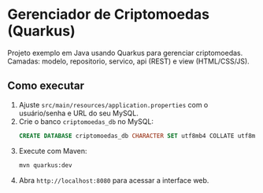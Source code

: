 # Gerenciador de Criptomoedas (Quarkus)

Projeto exemplo em Java usando Quarkus para gerenciar criptomoedas.
Camadas: modelo, repositorio, servico, api (REST) e view (HTML/CSS/JS).

## Como executar

1. Ajuste `src/main/resources/application.properties` com o usuário/senha e URL do seu MySQL.
2. Crie o banco `criptomoedas_db` no MySQL:
   ```sql
   CREATE DATABASE criptomoedas_db CHARACTER SET utf8mb4 COLLATE utf8mb4_unicode_ci;
   ```
3. Execute com Maven:
   ```bash
   mvn quarkus:dev
   ```
4. Abra `http://localhost:8080` para acessar a interface web.

